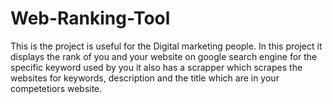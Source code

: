 # Web-Ranking-Tool
This is the project is useful for the Digital marketing people. In this project it displays the rank of you and your website on google search engine for the specific keyword used by you it also has a scrapper which scrapes the websites for keywords, description and the title which are in your competetiors website.
